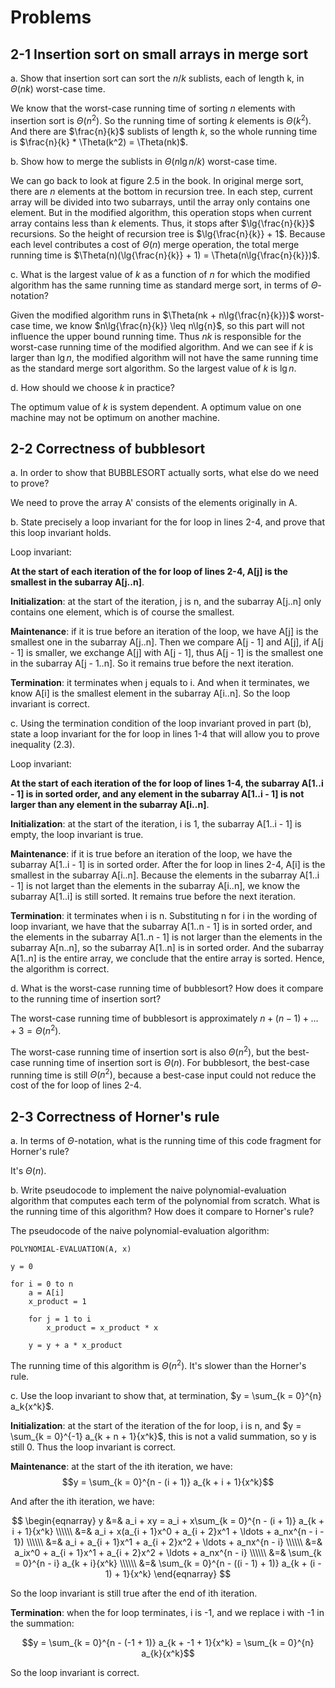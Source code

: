 # Problems
## 2-1 Insertion sort on small arrays in merge sort
a. Show that insertion sort can sort the $n / k$ sublists, each of length k, in $\Theta(nk)$ worst-case time.

We know that the worst-case running time of sorting $n$ elements with insertion sort is $\Theta(n^2)$. So the running time of sorting $k$ elements is $\Theta(k^2)$. And there are $\frac{n}{k}$ sublists of length $k$, so the whole running time is $\frac{n}{k} * \Theta(k^2) = \Theta(nk)$.

b. Show how to merge the sublists in $\Theta(n\lg{n / k})$ worst-case time.

We can go back to look at figure 2.5 in the book. In original merge sort, there are $n$ elements at the bottom in recursion tree. In each step, current array will be divided into two subarrays, until the array only contains one element. But in the modified algorithm, this operation stops when current array contains less than $k$ elements. Thus, it stops after $\lg{\frac{n}{k}}$ recursions. So the height of recursion tree is $\lg{\frac{n}{k}} + 1$. Because each level contributes a cost of $\Theta(n)$ merge operation, the total merge running time is $\Theta(n)(\lg{\frac{n}{k}} + 1) = \Theta(n\lg{\frac{n}{k}})$.

c. What is the largest value of $k$ as a function of $n$ for which the modified algorithm has the same running time as standard merge sort, in terms of $\Theta$-notation?

Given the modified algorithm runs in $\Theta(nk + n\lg{\frac{n}{k}})$ worst-case time, we know $n\lg{\frac{n}{k}} \leq n\lg{n}$, so this part will not influence the upper bound running time. Thus $nk$ is responsible for the worst-case running time of the modified algorithm. And we can see if $k$ is larger than $\lg{n}$, the modified algorithm will not have the same running time as the standard merge sort algorithm. So the largest value of $k$ is $\lg{n}$.

d. How should we choose $k$ in practice?

The optimum value of $k$ is system dependent. A optimum value on one machine may not be optimum on another machine.

## 2-2 Correctness of bubblesort
a. In order to show that BUBBLESORT actually sorts, what else do we need to prove?

We need to prove the array A' consists of the elements originally in A.

b. State precisely a loop invariant for the for loop in lines 2-4, and prove that this loop invariant holds.

Loop invariant:

**At the start of each iteration of the for loop of lines 2-4, A[j] is the smallest in the subarray A[j..n]**.

**Initialization**: at the start of the iteration, j is n, and the subarray A[j..n] only contains one element, which is of course the smallest.

**Maintenance**: if it is true before an iteration of the loop, we have A[j] is the smallest one in the subarray A[j..n]. Then we compare A[j - 1] and A[j], if A[j - 1] is smaller, we exchange A[j] with A[j - 1], thus A[j - 1] is the smallest one in the subarray A[j - 1..n]. So it remains true before the next iteration.

**Termination**: it terminates when j equals to i. And when it terminates, we know A[i] is the smallest element in the subarray A[i..n]. So the loop invariant is correct.

c. Using the termination condition of the loop invariant proved in part (b), state a loop invariant for the for loop in lines 1-4 that will allow you to prove inequality (2.3).

Loop invariant:

**At the start of each iteration of the for loop of lines 1-4, the subarray A[1..i - 1] is in sorted order, and any element in the subarray A[1..i - 1] is not larger than any element in the subarray A[i..n]**.

**Initialization**: at the start of the iteration, i is 1, the subarray A[1..i - 1] is empty, the loop invariant is true.

**Maintenance**: if it is true before an iteration of the loop, we have the subarray A[1..i - 1] is in sorted order. After the for loop in lines 2-4, A[i] is the smallest in the subarray A[i..n]. Because the elements in the subarray A[1..i - 1] is not larget than the elements in the subarray A[i..n], we know the subarray A[1..i] is still sorted. It remains true before the next iteration.

**Termination**: it terminates when i is n. Substituting n for i in the wording of loop invariant, we have that the subarray A[1..n - 1] is in sorted order, and the elements in the subarray A[1..n - 1] is not larger than the elements in the subarray A[n..n], so the subarray A[1..n] is in sorted order. And the subarray A[1..n] is the entire array, we conclude that the entire array is sorted. Hence, the algorithm is correct.

d. What is the worst-case running time of bubblesort? How does it compare to the running time of insertion sort?

The worst-case running time of bubblesort is approximately $n + (n - 1) + \ldots + 3 = \Theta(n^2)$.

The worst-case running time of insertion sort is also $\Theta(n^2)$, but the best-case running time of insertion sort is $\Theta(n)$. For bubblesort, the best-case running time is still $\Theta(n^2)$, because a best-case input could not reduce the cost of the for loop of lines 2-4.

## 2-3 Correctness of Horner's rule
a. In terms of $\Theta$-notation, what is the running time of this code fragment for Horner's rule?

It's $\Theta(n)$.

b. Write pseudocode to implement the naive polynomial-evaluation algorithm that computes each term of the polynomial from scratch. What is the running time of this algorithm? How does it compare to Horner's rule?

The pseudocode of the naive polynomial-evaluation algorithm:

```
POLYNOMIAL-EVALUATION(A, x)

y = 0

for i = 0 to n
    a = A[i]
    x_product = 1

    for j = 1 to i
        x_product = x_product * x

    y = y + a * x_product
```

The running time of this algorithm is $\Theta(n^2)$. It's slower than the Horner's rule.

c. Use the loop invariant to show that, at termination, $y = \sum_{k = 0}^{n} a_k{x^k}$.

**Initialization**: at the start of the iteration of the for loop, i is n, and $y = \sum_{k = 0}^{-1} a_{k + n + 1}{x^k}$, this is not a valid summation, so y is still 0. Thus the loop invariant is correct.

**Maintenance**: at the start of the ith iteration, we have:
$$y = \sum_{k = 0}^{n - (i + 1)} a_{k + i + 1}{x^k}$$

And after the ith iteration, we have:

$$
\begin{eqnarray}
y &=& a_i + xy = a_i + x\sum_{k = 0}^{n - (i + 1)} a_{k + i + 1}{x^k} \\\\\\
&=& a_i + x(a_{i + 1}x^0 + a_{i + 2}x^1 + \ldots + a_nx^{n - i - 1}) \\\\\\
&=& a_i + a_{i + 1}x^1 + a_{i + 2}x^2 + \ldots + a_nx^{n - i} \\\\\\
&=& a_ix^0 + a_{i + 1}x^1 + a_{i + 2}x^2 + \ldots + a_nx^{n - i} \\\\\\
&=& \sum_{k = 0}^{n - i} a_{k + i}{x^k} \\\\\\
&=& \sum_{k = 0}^{n - ((i - 1) + 1)} a_{k + (i - 1) + 1}{x^k}
\end{eqnarray}
$$

So the loop invariant is still true after the end of ith iteration.

**Termination**: when the for loop terminates, i is -1, and we replace i with -1 in the summation:

$$y = \sum_{k = 0}^{n - (-1 + 1)} a_{k + -1 + 1}{x^k} = \sum_{k = 0}^{n} a_{k}{x^k}$$

So the loop invariant is correct.
